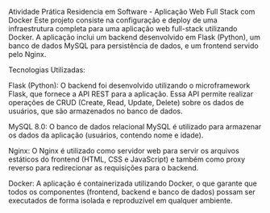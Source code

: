 Atividade Prática Residencia em Software - Aplicação Web Full Stack com Docker
Este projeto consiste na configuração e deploy de uma infraestrutura completa para uma aplicação web full-stack utilizando Docker.
A aplicação inclui um backend desenvolvido em Flask (Python), um banco de dados MySQL para persistência de dados, e um frontend servido pelo Nginx.

Tecnologias Utilizadas:

Flask (Python): O backend foi desenvolvido utilizando o microframework Flask, que fornece a API REST para a aplicação. 
Essa API permite realizar operações de CRUD (Create, Read, Update, Delete) sobre os dados de usuários, que são armazenados no banco de dados.

MySQL 8.0: O banco de dados relacional MySQL é utilizado para armazenar os dados da aplicação (usuários, contendo nome e idade).

Nginx: O Nginx é utilizado como servidor web para servir os arquivos estáticos do frontend (HTML, CSS e JavaScript) e também como proxy reverso para redirecionar as requisições para o backend.

Docker: A aplicação é containerizada utilizando Docker, o que garante que todos os componentes (frontend, backend e banco de dados) possam ser executados de forma isolada e reproduzível em qualquer ambiente.
